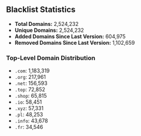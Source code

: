 ## Blacklist Statistics

- **Total Domains:** 2,524,232
- **Unique Domains:** 2,524,232
- **Added Domains Since Last Version:** 604,975
- **Removed Domains Since Last Version:** 1,102,659

### Top-Level Domain Distribution

-  `.com`: 1,183,319
-  `.org`: 217,961
-  `.net`: 156,593
-  `.top`: 72,852
-  `.shop`: 65,815
-  `.io`: 58,451
-  `.xyz`: 57,331
-  `.pl`: 48,253
-  `.info`: 43,678
-  `.fr`: 34,546
